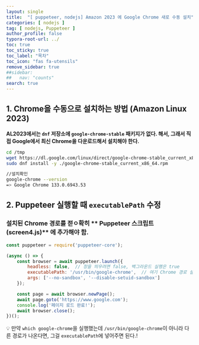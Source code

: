 ```yaml
---
layout: single
title:  "[ puppeteer, nodejs] Amazon 2023 에 Google Chrome 새로 수동 설치"
categories: [ nodejs ]
tag: [ nodejs, Puppeteer ]
author_profile: false
typora-root-url: ../
toc: true
toc_sticky: true
toc_label: "목차"
toc_icon: "fas fa-utensils" 
remove_sidebar: true
##sidebar:
##   nav: "counts"
search: true
---
```


## 1.  Chrome을 수동으로 설치하는 방법 (Amazon Linux 2023)

**AL2023에서는 `dnf` 저장소에 `google-chrome-stable` 패키지가 없다. 해서, 그래서 직접 Google에서 최신 Chrome을 다운로드해서 설치해야 한다.**

```bash
cd /tmp
wget https://dl.google.com/linux/direct/google-chrome-stable_current_x86_64.rpm
sudo dnf install -y ./google-chrome-stable_current_x86_64.rpm

//설치확인
google-chrome --version
=> Google Chrome 133.0.6943.53


```



## 2. Puppeteer 실행할 때 `executablePath` 수정

### 설치된 Chrome 경로를 젇ㅇ확히 ** Puppeteer 스크립트(screen4.js)** 에 추가해야 함.

```javascript
const puppeteer = require('puppeteer-core');

(async () => {
    const browser = await puppeteer.launch({
        headless: false,  // 창을 띄우려면 false, 백그라운드 실행은 true
        executablePath: '/usr/bin/google-chrome',  // 여기 Chrome 경로 설정!
        args: ['--no-sandbox', '--disable-setuid-sandbox']
    });

    const page = await browser.newPage();
    await page.goto('https://www.google.com');
    console.log('페이지 로드 완료!');
    await browser.close();
})();

```

💡 만약 `which google-chrome`을 실행했는데 `/usr/bin/google-chrome`이 아니라 다른 경로가 나온다면,
그걸 `executablePath`에 넣어주면 된다.!